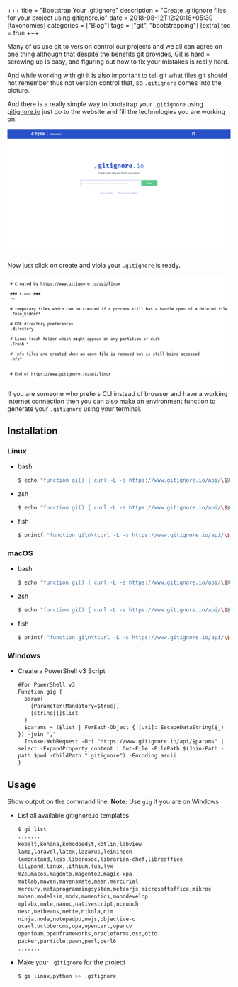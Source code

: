 +++
title = "Bootstrap Your .gitignore"
description = "Create .gitignore files for your project using gitignore.io"
date = 2018-08-12T12:20:16+05:30
[taxonomies]
categories = ["Blog"]
tags = ["git", "bootstrapping"]
[extra]
toc = true
+++

Many of us use git to version control our projects and we all can agree on one thing although that despite the benefits git provides, Git is hard = screwing up is easy, and figuring out how to fix your mistakes is really hard.

<!-- more -->

And while working with git it is also important to tell git what files git should not remember thus not version control that, so `.gitignore` comes into the picture.

And there is a really simple way to bootstrap your `.gitignore` using [gitignore.io](https://www.gitignore.io/) just go to the website and fill the technologies you are working on.

![gitignore.io](gitignoreio.png)

Now just click on create and viola your `.gitignore` is ready.

![gitignore](gitignore.png)

If you are someone who prefers CLI instead of browser and have a working internet connection then you can also make an environment function to generate your `.gitignore` using your terminal.

## Installation 
### Linux
- bash
    ```sh
    $ echo "function gi() { curl -L -s https://www.gitignore.io/api/\$@ ;}" >> ~/.bashrc && source ~/.bashrc
    ```
- zsh
    ```sh
    $ echo "function gi() { curl -L -s https://www.gitignore.io/api/\$@ ;}" >> ~/.zshrc && source ~/.zshrc
    ```
- fish
    ```sh
    $ printf "function gi\n\tcurl -L -s https://www.gitignore.io/api/\$argv\nend\n" > ~/.config/fish/functions/gi.fish
    ```

### macOS
- bash
  ```sh
  $ echo "function gi() { curl -L -s https://www.gitignore.io/api/\$@ ;}" >> ~/.bash_profile && source ~/.bash_profile
  ```
- zsh
  ```sh
  $ echo "function gi() { curl -L -s https://www.gitignore.io/api/\$@ ;}" >> ~/.zshrc && source ~/.zshrc
  ```
- fish
  ```sh
  $ printf "function gi\n\tcurl -L -s https://www.gitignore.io/api/\$argv\nend\n" > ~/.config/fish/functions/gi.fish
  ```

### Windows
- Create a PowerShell v3 Script
  ```posh
  #For PowerShell v3
  Function gig {
    param(
      [Parameter(Mandatory=$true)]
      [string[]]$list
    )
    $params = ($list | ForEach-Object { [uri]::EscapeDataString($_) }) -join ","
    Invoke-WebRequest -Uri "https://www.gitignore.io/api/$params" | select -ExpandProperty content | Out-File -FilePath $(Join-Path -path $pwd -ChildPath ".gitignore") -Encoding ascii
  }
  ```
## Usage

Show output on the command line. **Note:** Use `gig` if you are on Windows

- List all available gitignore.io templates
  ```sh
  $ gi list
  .......
  kobalt,kohana,komodoedit,kotlin,labview
  lamp,laravel,latex,lazarus,leiningen
  lemonstand,less,liberosoc,librarian-chef,libreoffice
  lilypond,linux,lithium,lua,lyx
  m2e,macos,magento,magento2,magic-xpa
  matlab,maven,mavensmate,mean,mercurial
  mercury,metaprogrammingsystem,meteorjs,microsoftoffice,mikroc
  moban,modelsim,modx,momentics,monodevelop
  mplabx,mule,nanoc,nativescript,ncrunch
  nesc,netbeans,nette,nikola,nim
  ninja,node,notepadpp,nwjs,objective-c
  ocaml,octobercms,opa,opencart,opencv
  openfoam,openframeworks,oracleforms,osx,otto
  packer,particle,pawn,perl,perl6
  .......
  ```
- Make your `.gitignore` for the project
  ```sh
  $ gi linux,python >> .gitignore
  ```